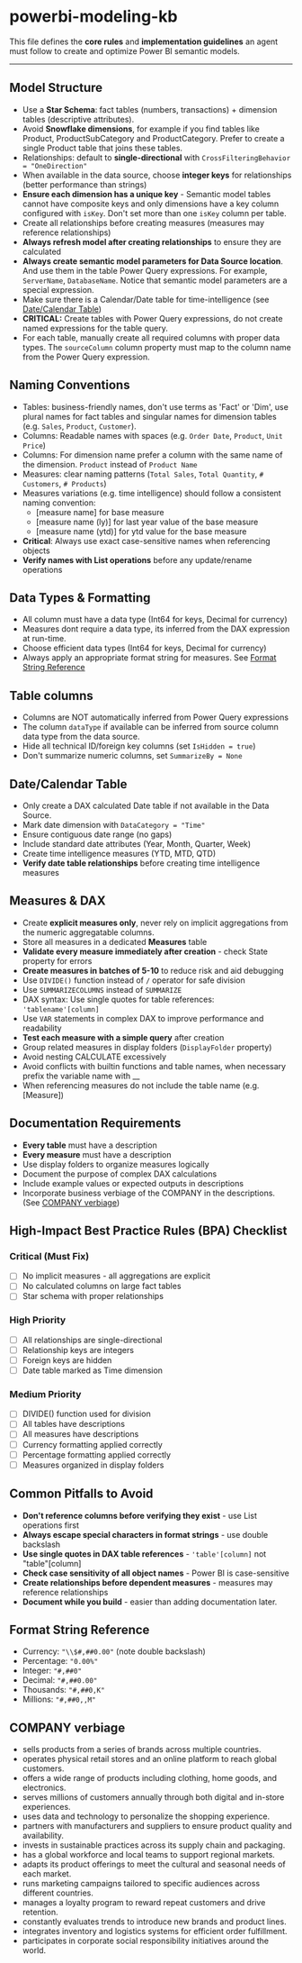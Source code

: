 # powerbi-modeling-kb

This file defines the **core rules** and **implementation guidelines** an agent must follow to create and optimize Power BI semantic models.

---

## Model Structure

- Use a **Star Schema**: fact tables (numbers, transactions) + dimension tables (descriptive attributes). 
- Avoid **Snowflake dimensions**, for example if you find tables like Product, ProductSubCategory and ProductCategory. Prefer to create a single Product table that joins these tables.
- Relationships: default to **single-directional** with `CrossFilteringBehavior = "OneDirection"`
- When available in the data source, choose **integer keys** for relationships (better performance than strings)
- **Ensure each dimension has a unique key** - Semantic model tables cannot have composite keys and only dimensions have a key column configured with `isKey`. Don't set more than one `isKey` column per table.
- Create all relationships before creating measures (measures may reference relationships)
- **Always refresh model after creating relationships** to ensure they are calculated
- **Always create semantic model parameters for Data Source location**. And use them in the table Power Query expressions. For example, `ServerName`, `DatabaseName`. Notice that semantic model parameters are a special expression.
- Make sure there is a Calendar/Date table for time-intelligence (see [Date/Calendar Table](#2-datecalendar-table))
- **CRITICAL:** Create tables with Power Query expressions, do not create named expressions for the table query.
- For each table, manually create all required columns with proper data types. The `sourceColumn` column property must map to the column name from the Power Query expression.

## Naming Conventions
- Tables: business-friendly names, don't use terms as 'Fact' or 'Dim', use plural names for fact tables and singular names for dimension tables (e.g. `Sales`, `Product`, `Customer`). 
- Columns: Readable names with spaces (e.g. `Order Date`, `Product`, `Unit Price`)
- Columns: For dimension name prefer a column with the same name of the dimension. `Product` instead of `Product Name`
- Measures: clear naming patterns (`Total Sales`, `Total Quantity`, `# Customers`, `# Products`)
- Measures variations (e.g. time intelligence) should follow a consistent naming convention:
  - [measure name] for base measure
  - [measure name (ly)] for last year value of the base measure
  - [measure name (ytd)] for ytd value for the base measure
- **Critical**: Always use exact case-sensitive names when referencing objects
- **Verify names with List operations** before any update/rename operations
  
## Data Types & Formatting
- All column must have a data type (Int64 for keys, Decimal for currency)
- Measures dont require a data type, its inferred from the DAX expression at run-time.
- Choose efficient data types (Int64 for keys, Decimal for currency)
- Always apply an appropriate format string for measures. See [Format String Reference](#format-string-reference)

## Table columns
- Columns are NOT automatically inferred from Power Query expressions
- The column `dataType` if available can be inferred from source column data type from the data source.
- Hide all technical ID/foreign key columns (set `IsHidden = true`)
- Don't summarize numeric columns, set `SummarizeBy = None`
  
## Date/Calendar Table
- Only create a DAX calculated Date table if not available in the Data Source.
- Mark date dimension with `DataCategory = "Time"`
- Ensure contiguous date range (no gaps)
- Include standard date attributes (Year, Month, Quarter, Week)
- Create time intelligence measures (YTD, MTD, QTD)
- **Verify date table relationships** before creating time intelligence measures
   
## Measures & DAX
- Create **explicit measures only**, never rely on implicit aggregations from the numeric aggregatable columns.
- Store all measures in a dedicated **Measures** table
- **Validate every measure immediately after creation** - check State property for errors
- **Create measures in batches of 5-10** to reduce risk and aid debugging
- Use `DIVIDE()` function instead of `/` operator for safe division
- Use `SUMMARIZECOLUMNS` instead of `SUMMARIZE`
- DAX syntax: Use single quotes for table references: `'tablename'[column]`
- Use `VAR` statements in complex DAX to improve performance and readability
- **Test each measure with a simple query** after creation
- Group related measures in display folders (`DisplayFolder` property)
- Avoid nesting CALCULATE excessively
- Avoid conflicts with builtin functions and table names, when necessary prefix the variable name with __
- When referencing measures do not include the table name (e.g. [Measure])

## Documentation Requirements
- **Every table** must have a description
- **Every measure** must have a description
- Use display folders to organize measures logically
- Document the purpose of complex DAX calculations
- Include example values or expected outputs in descriptions
- Incorporate business verbiage of the COMPANY in the descriptions. (See [COMPANY verbiage](#company-verbiage))

## High-Impact Best Practice Rules (BPA) Checklist

### Critical (Must Fix)
- [ ] No implicit measures - all aggregations are explicit
- [ ] No calculated columns on large fact tables
- [ ] Star schema with proper relationships

### High Priority

- [ ] All relationships are single-directional
- [ ] Relationship keys are integers
- [ ] Foreign keys are hidden
- [ ] Date table marked as Time dimension

### Medium Priority
- [ ] DIVIDE() function used for division
- [ ] All tables have descriptions
- [ ] All measures have descriptions
- [ ] Currency formatting applied correctly
- [ ] Percentage formatting applied correctly
- [ ] Measures organized in display folders
  
## Common Pitfalls to Avoid

- **Don't reference columns before verifying they exist** - use List operations first
- **Always escape special characters in format strings** - use double backslash
- **Use single quotes in DAX table references** - `'table'[column]` not "table"[column]
- **Check case sensitivity of all object names** - Power BI is case-sensitive
- **Create relationships before dependent measures** - measures may reference relationships
- **Document while you build** - easier than adding documentation later.

## Format String Reference
- Currency: `"\\$#,##0.00"` (note double backslash)
- Percentage: `"0.00%"`
- Integer: `"#,##0"`
- Decimal: `"#,##0.00"`
- Thousands: `"#,##0,K"`
- Millions: `"#,##0,,M"`

## COMPANY verbiage

- sells products from a series of brands across multiple countries.
- operates physical retail stores and an online platform to reach global customers.
- offers a wide range of products including clothing, home goods, and electronics.
- serves millions of customers annually through both digital and in-store experiences.
- uses data and technology to personalize the shopping experience.
- partners with manufacturers and suppliers to ensure product quality and availability.
- invests in sustainable practices across its supply chain and packaging.
- has a global workforce and local teams to support regional markets.
- adapts its product offerings to meet the cultural and seasonal needs of each market.
- runs marketing campaigns tailored to specific audiences across different countries.
- manages a loyalty program to reward repeat customers and drive retention.
- constantly evaluates trends to introduce new brands and product lines.
- integrates inventory and logistics systems for efficient order fulfillment.
- participates in corporate social responsibility initiatives around the world.